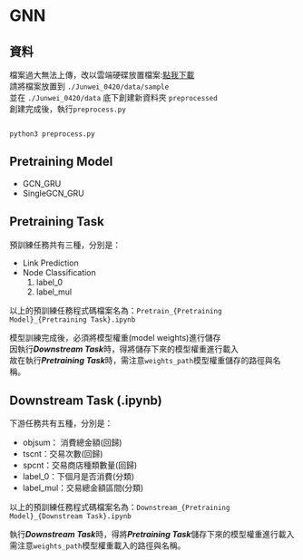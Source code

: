 # GNN


## 資料
檔案過大無法上傳，改以雲端硬碟放置檔案:[點我下載](https://drive.google.com/drive/folders/1RuglR5poPy7zi3AkXP-66fwLSBJOOnOt?usp=sharing)\
請將檔案放置到 `./Junwei_0420/data/sample`\
並在 `./Junwei_0420/data` 底下創建新資料夾 `preprocessed`\
創建完成後，執行`preprocess.py`
```shell

python3 preprocess.py

```

## Pretraining Model
- GCN_GRU
- SingleGCN_GRU


## Pretraining Task
預訓練任務共有三種，分別是：
- Link Prediction
- Node Classification
    1. label_0
    2. label_mul

以上的預訓練任務程式碼檔案名為：`Pretrain_{Pretraining Model}_{Pretraining Task}.ipynb`

模型訓練完成後，必須將模型權重(model weights)進行儲存\
因執行***Downstream Task***時，得將儲存下來的模型權重進行載入\
故在執行***Pretraining Task***時，需注意`weights_path`模型權重儲存的路徑與名稱。

## Downstream Task (.ipynb)
下游任務共有五種，分別是：
-  objsum： 消費總金額(回歸)
-  tscnt：交易次數(回歸)
-  spcnt：交易商店種類數量(回歸)
-  label_0：下個月是否消費(分類)
-  label_mul：交易總金額區間(分類)

以上的預訓練任務程式碼檔案名為：`Downstream_{Pretraining Model}_{Downstream Task}.ipynb`

執行***Downstream Task***時，得將***Pretraining Task***儲存下來的模型權重進行載入\
需注意`weights_path`模型權重載入的路徑與名稱。

